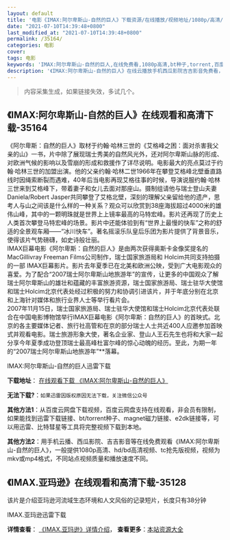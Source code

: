 ```yaml
---
layout: default
title: '电影《IMAX:阿尔卑斯山-自然的巨人》下载资源/在线播放/视频地址/1080p/高清/蓝光'
date: "2021-07-10T14:39:48+0800"
last_modified_at: "2021-07-10T14:39:48+0800"
permalink: /35164/
categories: 电影
cover:
tags: 电影
keywords: 'IMAX:阿尔卑斯山-自然的巨人,在线免费看,1080p高清,bt种子,torrent,百度云盘,magnet,磁力链,迅雷下载资源'
description: '《IMAX:阿尔卑斯山-自然的巨人》在线云播放手机西瓜影院吉吉影音免费看，1080p高清bd/hd未删减完整版和tc抢先枪版，mkv/mp4格式，附带bt/torrent种子、magnet/磁力链、百度云盘、网盘资源迅雷下载链接'
---
```


>内容采集生成，如果链接失效，多试几个。


## 《IMAX:阿尔卑斯山-自然的巨人》在线观看和高清下载-35164

《阿尔卑斯：自然的巨人》取材于约翰·哈林三世的《艾格峰之困：面对杀害我父亲的山》一书，片中除了展现瑞士秀美的自然风光外，还对阿尔卑斯山脉的形成、对欧洲气候的影响以及雪崩的形成和救援作了详尽说明。电影最大的亮点莫过于约翰&middot;哈林三世的加盟出演。他的父亲约翰&middot;哈林二世1966年在攀登艾格峰北壁垂直路线时因绳索断裂而遇难，40年后当电影再现艾格往事的时候，导演说服约翰·哈林三世来到艾格峰下，带着妻子和女儿去面对那座山。摄制组请他与瑞士登山夫妻Daniela/Robert Jasper共同攀登了艾格北壁，深刻的理解父亲留给他的遗产，思考人与山之间该是什么样的一种关系？观众可以欣赏到38座海拔超过4000米的雄伟山峰，其中的一颗明珠就是世界上上镜率最高的马特宏峰。影片还再现了历史上人类首次攀登马特宏峰的场景。影片中还能体验到有“世界上最慢的快车”之称的舒适的全景观车厢&mdash;—“冰川快车”。著名摇滚乐队皇后乐团为影片提供了背景音乐，使得该片气势磅礴，如史诗般壮丽。<br />IMAX巨幕电影《阿尔卑斯：自然的巨人》是由两次获得奥斯卡金像奖提名的MacGillivray Freeman Films公司制作，瑞士国家旅游局和 Holcim共同支持拍摄的一部 IMAX巨幕影片。影片去年夏季已在北美和欧洲公映，受到广大电影观众的喜爱。为了配合&ldquo;2007瑞士阿尔卑斯山地旅游年&rdquo;的宣传，让更多的中国观众了解瑞士阿尔卑斯山的雄壮和蕴藏的丰富旅游资源，瑞士国家旅游局、瑞士驻华大使馆和瑞士Holcim北京代表处经过积极的努力和协调引进该片，并于年底分别在北京和上海针对媒体和旅行业界人士等举行看片会。<br />2007年11月15日，瑞士国家旅游局、瑞士驻华大使馆和瑞士Holcim北京代表处联合在中国电影博物馆举行IMAX巨幕电影《阿尔卑斯：自然的巨人》的首映式。北京的各主要媒体记者、旅行社高管和在京的部分瑞士人士共近400人应邀参加首映式并观看电影。瑞士旅游形象大使，著名企业家、登山人王石先生也将和大家一起分享今年夏季成功登顶瑞士最高峰杜富尔峰的惊心动魄的经历。至此，为期一年的“2007瑞士阿尔卑斯山地旅游年&rdquo;**落幕。<br />


IMAX:阿尔卑斯山-自然的巨人迅雷下载

**下载地址**： [在线观看下载 《IMAX:阿尔卑斯山-自然的巨人》](https://www.993dy.com//vod-detail-id-13807.html) 


**无法下载?**：`如果迅雷因版权原因无法下载，关注微信公众号 `

**其他方法1**：从百度云网盘下载视频，百度云网盘支持在线观看，非会员有限制，如果能找到迅雷下载链接、bt/torrent种子、magnet磁力链接、e2dk链接等，可以用迅雷、比特彗星等工具将完整视频下载到本地。

**其他方法2**：用手机云播、西瓜影院、吉吉影音等在线免费观看《IMAX:阿尔卑斯山-自然的巨人》，一般提供1080p高清、hd/bd高清视频、tc抢先版视频，视频为mkv或mp4格式，不同站点视频质量和播放速度不同。


## 《IMAX.亚玛逊》在线观看和高清下载-35128

该片是介绍亚玛逊河流域生态环境和人文风俗的记录短片，长度只有38分钟


IMAX.亚玛逊迅雷下载

**详情查看**： [《IMAX.亚玛逊》详情介绍](/movie/35128/)， **查看更多**：[本站资源大全](/movie/t/all/)

